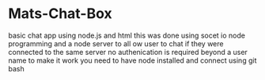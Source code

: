 # Mats-Chat-Box
basic chat app using node.js and html this was done using socet io node programming and a node server to all ow user to chat if they were connected to the same server no authenication is required beyond a user name to make it work you need to have node installed and connect using git bash
